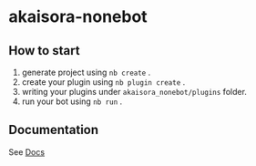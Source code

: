 # akaisora-nonebot

## How to start

1. generate project using `nb create` .
2. create your plugin using `nb plugin create` .
3. writing your plugins under `akaisora_nonebot/plugins` folder.
4. run your bot using `nb run` .

## Documentation

See [Docs](https://v2.nonebot.dev/)
